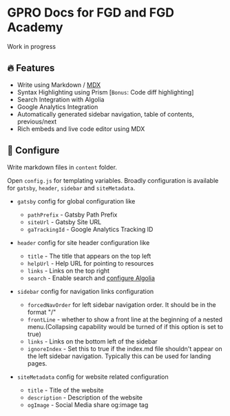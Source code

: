 # GPRO Docs for FGD and FGD Academy

Work in progress

## 🔥 Features

- Write using Markdown / [MDX](https://github.com/mdx-js/mdx)
- Syntax Highlighting using Prism [`Bonus`: Code diff highlighting]
- Search Integration with Algolia
- Google Analytics Integration
- Automatically generated sidebar navigation, table of contents, previous/next
- Rich embeds and live code editor using MDX

## 🔧 Configure

Write markdown files in `content` folder.

Open `config.js` for templating variables. Broadly configuration is available for `gatsby`, `header`, `sidebar` and `siteMetadata`.

- `gatsby` config for global configuration like
  - `pathPrefix` - Gatsby Path Prefix
  - `siteUrl` - Gatsby Site URL
  - `gaTrackingId` - Google Analytics Tracking ID

- `header` config for site header configuration like
  - `title` - The title that appears on the top left
  - `helpUrl` - Help URL for pointing to resources
  - `links` - Links on the top right
  - `search` - Enable search and [configure Algolia](https://www.gatsbyjs.org/docs/adding-search-with-algolia/)

- `sidebar` config for navigation links configuration
  - `forcedNavOrder` for left sidebar navigation order. It should be in the format "/<filename>"
  - `frontLine` - whether to show a front line at the beginning of a nested menu.(Collapsing capability would be turned of if this option is set to true)
  - `links` - Links on the bottom left of the sidebar
  - `ignoreIndex` - Set this to true if the index.md file shouldn't appear on the left sidebar navigation. Typically this can be used for landing pages.

- `siteMetadata` config for website related configuration
  - `title` - Title of the website
  - `description` - Description of the website
  - `ogImage` - Social Media share og:image tag
